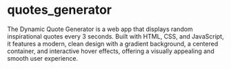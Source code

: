 # quotes_generator
The Dynamic Quote Generator is a web app that displays random inspirational quotes every 3 seconds. Built with HTML, CSS, and JavaScript, it features a modern, clean design with a gradient background, a centered container, and interactive hover effects, offering a visually appealing and smooth user experience.
